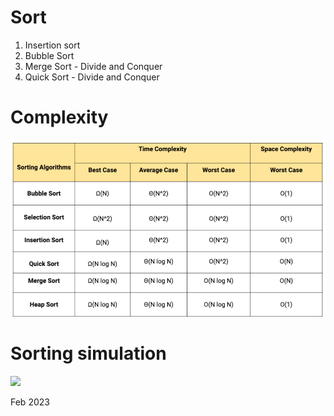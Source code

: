# Sort

1. Insertion sort
2. Bubble Sort
3. Merge Sort - Divide and Conquer
4. Quick Sort - Divide and Conquer

# Complexity 
![img.png](img.png)

# Sorting simulation
![](https://github.com/FastSK/Sort/blob/master/sort.gif)

Feb 2023